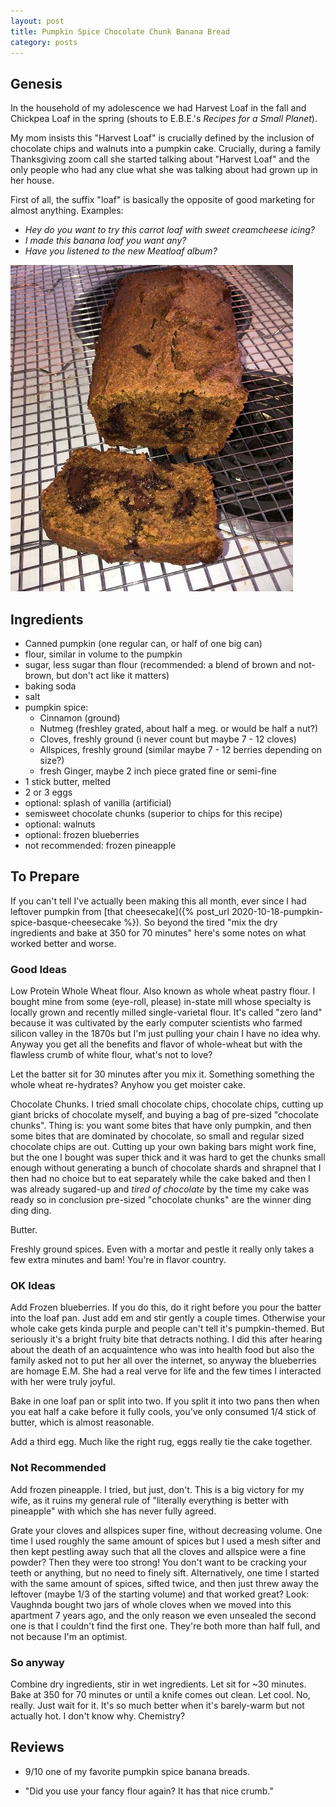 ```yaml
---
layout: post
title: Pumpkin Spice Chocolate Chunk Banana Bread
category: posts
---
```


## Genesis

In the household of my adolescence we had Harvest Loaf in the fall and Chickpea Loaf in the spring (shouts to E.B.E.'s _Recipes for a Small Planet_).

My mom insists this "Harvest Loaf" is crucially defined by the inclusion of chocolate chips and walnuts into a pumpkin cake.
Crucially, during a family Thanksgiving zoom call she started talking about "Harvest Loaf" and the only people who had any clue what she was talking about had grown up in her house.

First of all, the suffix "loaf" is basically the opposite of good marketing for almost anything. 
Examples:
- _Hey do you want to try this carrot loaf with sweet creamcheese icing?_
- _I made this banana loaf you want any?_
- _Have you listened to the new Meatloaf album?_

![Don't Call It A Loaf](/images/2020-11-27-pumpkin-bread.jpg)

## Ingredients

- Canned pumpkin (one regular can, or half of one big can)
- flour, similar in volume to the pumpkin 
- sugar, less sugar than flour (recommended: a blend of brown and not-brown, but don't act like it matters)
- baking soda
- salt
- pumpkin spice:
  - Cinnamon (ground)
  - Nutmeg (freshley grated, about half a meg. or would be half a nut?)
  - Cloves, freshly ground (i never count but maybe 7 - 12 cloves)
  - Allspices, freshly ground (similar maybe 7 - 12 berries depending on size?)
  - fresh Ginger, maybe 2 inch piece grated fine or semi-fine
- 1 stick butter, melted
- 2 or 3 eggs
- optional: splash of vanilla (artificial)
- semisweet chocolate chunks (superior to chips for this recipe)
- optional: walnuts
- optional: frozen blueberries
- not recommended: frozen pineapple

## To Prepare

If you can't tell I've actually been making this all month, ever since I had leftover pumpkin from  [that cheesecake]({% post_url 2020-10-18-pumpkin-spice-basque-cheesecake %}). So beyond the tired "mix the dry ingredients and bake at 350 for 70 minutes" here's some notes on what worked better and worse.

### Good Ideas
Low Protein Whole Wheat flour. Also known as whole wheat pastry flour. I bought mine from some (eye-roll, please) in-state mill whose specialty is locally grown and recently milled single-varietal flour. It's called "zero land" because it was cultivated by the early computer scientists who farmed silicon valley in the 1870s but I'm just pulling your chain I have no idea why. Anyway you get all the benefits and flavor of whole-wheat but with the flawless crumb of white flour, what's not to love? 

Let the batter sit for 30 minutes after you mix it. Something something the whole wheat re-hydrates? Anyhow you get moister cake.

Chocolate Chunks. I tried small chocolate chips, chocolate chips, cutting up giant bricks of chocolate myself, and buying a bag of pre-sized "chocolate chunks". Thing is:  you want some bites that have only pumpkin, and then some bites that are dominated by chocolate, so small and regular sized chocolate chips are out.
Cutting up your own baking bars might work fine, but the one I bought was super thick and it was hard to get the chunks small enough without generating a bunch of chocolate shards and shrapnel that I then had no choice but to eat separately while the cake baked and then I was already sugared-up and _tired of chocolate_ by the time my cake was ready so in conclusion pre-sized "chocolate chunks" are the winner ding ding ding.

Butter.

Freshly ground spices. Even with a mortar and pestle it really only takes a few extra minutes and bam! You're in flavor country.

### OK Ideas

Add Frozen blueberries. If you do this, do it right before you pour the batter into the loaf pan. Just add em and stir gently a couple times. Otherwise your whole cake gets kinda purple and people can't tell it's pumpkin-themed. But seriously it's a bright fruity bite that detracts nothing.
I did this after hearing about the death of an acquaintence who was into health food but also the family asked not to put her all over the internet, so anyway the blueberries are homage E.M. She had a real verve for life and the few times I interacted with her were truly joyful.

Bake in one loaf pan or split into two. If you split it into two pans then when you eat half a cake before it fully cools, you've only consumed 1/4 stick of butter, which is almost reasonable.

Add a third egg. Much like the right rug, eggs really tie the cake together.

### Not Recommended

Add frozen pineapple. I tried, but just, don't. This is a big victory for my wife, as it ruins my general rule of "literally everything is better with pineapple" with which she has never fully agreed.

Grate your cloves and allspices super fine, without decreasing volume. One time I used roughly the same amount of spices but I used a mesh sifter and then kept pestling away such that all the cloves and allspice were a fine powder? Then they were too strong! You don't want to be cracking your teeth or anything, but no need to finely sift.
Alternatively, one time I started with the same amount of spices, sifted twice, and then just threw away the leftover (maybe 1/3 of the starting volume) and that worked great?
 Look: Vaughnda bought two jars of whole cloves when we moved into this apartment 7 years ago, and the only reason we even unsealed the second one is that I couldn't find the first one. They're both more than half full, and not because I'm an optimist.

### So anyway

Combine dry ingredients, stir in wet ingredients. Let sit for ~30 minutes. Bake at 350 for 70 minutes or until a knife comes out clean. Let cool. No, really. Just wait for it. It's so much better when it's barely-warm but not actually hot. I don't know why. Chemistry?

## Reviews

- 9/10 one of my favorite pumpkin spice banana breads.

- "Did you use your fancy flour again? It has that nice crumb."

